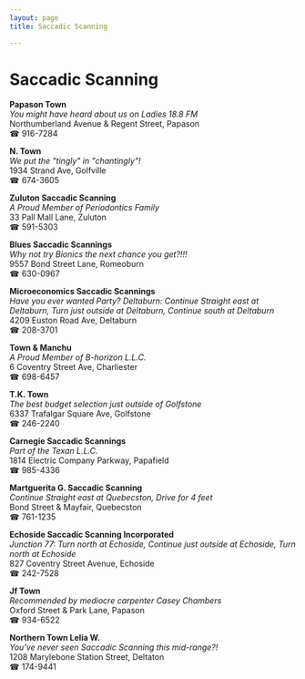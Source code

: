```yaml
---
layout: page 
title: Saccadic Scanning

---
```



# Saccadic Scanning


 **Papason Town**  
_You might have heard about us on Ladies 18.8 FM_  
Northumberland Avenue & Regent Street, Papason  
☎ 916-7284

**N. Town**  
_We put the "tingly" in "chantingly"!_  
1934 Strand Ave, Golfville  
☎ 674-3605

**Zuluton Saccadic Scanning**  
_A Proud Member of Periodontics Family_  
33 Pall Mall Lane, Zuluton  
☎ 591-5303

**Blues Saccadic Scannings**  
_Why not try Bionics the next chance you get?!!!_  
9557 Bond Street Lane, Romeoburn  
☎ 630-0967

**Microeconomics Saccadic Scannings**  
_Have you ever wanted Party? 
Deltaburn: Continue Straight east at Deltaburn, Turn just outside at Deltaburn, Continue south at Deltaburn_  
4209 Euston Road Ave, Deltaburn  
☎ 208-3701

**Town & Manchu**  
_A Proud Member of B-horizon L.L.C._  
6 Coventry Street Ave, Charliester  
☎ 698-6457

**T.K. Town**  
_The best budget selection just outside of Golfstone_  
6337 Trafalgar Square Ave, Golfstone  
☎ 246-2240

**Carnegie Saccadic Scannings**  
_Part of the Texan L.L.C._  
1814 Electric Company Parkway, Papafield  
☎ 985-4336

**Martguerita G. Saccadic Scanning**  
_Continue Straight east at Quebecston, Drive for 4 feet_  
Bond Street & Mayfair, Quebecston  
☎ 761-1235

**Echoside Saccadic Scanning Incorporated**  
_Junction 77: Turn north at Echoside, Continue just outside at Echoside, Turn north at Echoside_  
827 Coventry Street Avenue, Echoside  
☎ 242-7528

**Jf Town**  
_Recommended by mediocre carpenter Casey Chambers_  
Oxford Street & Park Lane, Papason  
☎ 934-6522

**Northern Town Lelia W.**  
_You've never seen Saccadic Scanning this mid-range?!_  
1208 Marylebone Station Street, Deltaton  
☎ 174-9441

